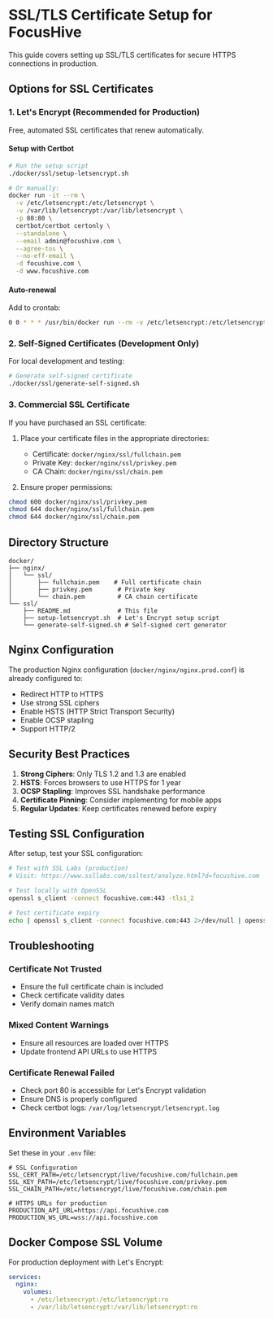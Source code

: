 # SSL/TLS Certificate Setup for FocusHive

This guide covers setting up SSL/TLS certificates for secure HTTPS connections in production.

## Options for SSL Certificates

### 1. Let's Encrypt (Recommended for Production)

Free, automated SSL certificates that renew automatically.

#### Setup with Certbot

```bash
# Run the setup script
./docker/ssl/setup-letsencrypt.sh

# Or manually:
docker run -it --rm \
  -v /etc/letsencrypt:/etc/letsencrypt \
  -v /var/lib/letsencrypt:/var/lib/letsencrypt \
  -p 80:80 \
  certbot/certbot certonly \
  --standalone \
  --email admin@focushive.com \
  --agree-tos \
  --no-eff-email \
  -d focushive.com \
  -d www.focushive.com
```

#### Auto-renewal

Add to crontab:
```bash
0 0 * * * /usr/bin/docker run --rm -v /etc/letsencrypt:/etc/letsencrypt certbot/certbot renew --quiet
```

### 2. Self-Signed Certificates (Development Only)

For local development and testing:

```bash
# Generate self-signed certificate
./docker/ssl/generate-self-signed.sh
```

### 3. Commercial SSL Certificate

If you have purchased an SSL certificate:

1. Place your certificate files in the appropriate directories:
   - Certificate: `docker/nginx/ssl/fullchain.pem`
   - Private Key: `docker/nginx/ssl/privkey.pem`
   - CA Chain: `docker/nginx/ssl/chain.pem`

2. Ensure proper permissions:
```bash
chmod 600 docker/nginx/ssl/privkey.pem
chmod 644 docker/nginx/ssl/fullchain.pem
chmod 644 docker/nginx/ssl/chain.pem
```

## Directory Structure

```
docker/
├── nginx/
│   └── ssl/
│       ├── fullchain.pem    # Full certificate chain
│       ├── privkey.pem       # Private key
│       └── chain.pem         # CA chain certificate
└── ssl/
    ├── README.md             # This file
    ├── setup-letsencrypt.sh  # Let's Encrypt setup script
    └── generate-self-signed.sh # Self-signed cert generator
```

## Nginx Configuration

The production Nginx configuration (`docker/nginx/nginx.prod.conf`) is already configured to:
- Redirect HTTP to HTTPS
- Use strong SSL ciphers
- Enable HSTS (HTTP Strict Transport Security)
- Enable OCSP stapling
- Support HTTP/2

## Security Best Practices

1. **Strong Ciphers**: Only TLS 1.2 and 1.3 are enabled
2. **HSTS**: Forces browsers to use HTTPS for 1 year
3. **OCSP Stapling**: Improves SSL handshake performance
4. **Certificate Pinning**: Consider implementing for mobile apps
5. **Regular Updates**: Keep certificates renewed before expiry

## Testing SSL Configuration

After setup, test your SSL configuration:

```bash
# Test with SSL Labs (production)
# Visit: https://www.ssllabs.com/ssltest/analyze.html?d=focushive.com

# Test locally with OpenSSL
openssl s_client -connect focushive.com:443 -tls1_2

# Test certificate expiry
echo | openssl s_client -connect focushive.com:443 2>/dev/null | openssl x509 -noout -dates
```

## Troubleshooting

### Certificate Not Trusted
- Ensure the full certificate chain is included
- Check certificate validity dates
- Verify domain names match

### Mixed Content Warnings
- Ensure all resources are loaded over HTTPS
- Update frontend API URLs to use HTTPS

### Certificate Renewal Failed
- Check port 80 is accessible for Let's Encrypt validation
- Ensure DNS is properly configured
- Check certbot logs: `/var/log/letsencrypt/letsencrypt.log`

## Environment Variables

Set these in your `.env` file:

```env
# SSL Configuration
SSL_CERT_PATH=/etc/letsencrypt/live/focushive.com/fullchain.pem
SSL_KEY_PATH=/etc/letsencrypt/live/focushive.com/privkey.pem
SSL_CHAIN_PATH=/etc/letsencrypt/live/focushive.com/chain.pem

# HTTPS URLs for production
PRODUCTION_API_URL=https://api.focushive.com
PRODUCTION_WS_URL=wss://api.focushive.com
```

## Docker Compose SSL Volume

For production deployment with Let's Encrypt:

```yaml
services:
  nginx:
    volumes:
      - /etc/letsencrypt:/etc/letsencrypt:ro
      - /var/lib/letsencrypt:/var/lib/letsencrypt:ro
```
